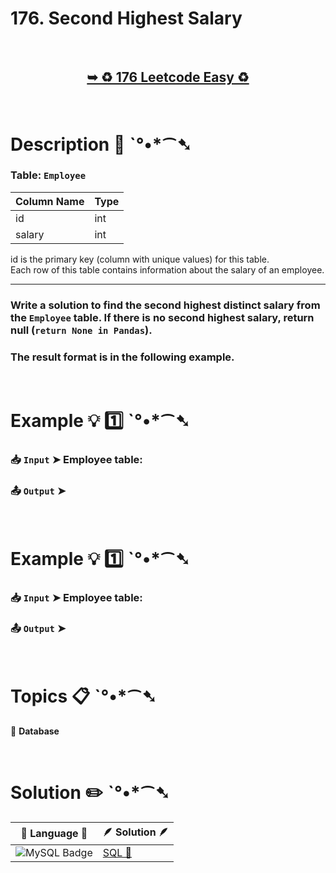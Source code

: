 # 176. Second Highest Salary

</br>

<h2 align="center"> 

<a href="https://leetcode.com/problems/second-highest-salary/description/?envType=study-plan-v2&envId=top-sql-50"><strong>➥ ♻️ 176 Leetcode Easy ♻️ </strong></a>
</h2>

</br>

# Description 📜 ˋ°•*⁀➷

### Table: `Employee`

| Column Name | Type |
|-------------|------|
| id          | int  |
| salary      | int  |

id is the primary key (column with unique values) for this table.</br>
Each row of this table contains information about the salary of an employee.

---

### Write a solution to find the second highest distinct salary from the `Employee` table. If there is no second highest salary, return null (`return None in Pandas`).

### The result format is in the following example.

</br>

# Example 💡 1️⃣ ˋ°•*⁀➷

  ### 📥 `Input`  ➤ Employee table:

  ### 📤 `Output`  ➤

</br>

# Example 💡 1️⃣ ˋ°•*⁀➷

  ### 📥 `Input`  ➤ Employee table:

  ### 📤 `Output`  ➤

</br>

# Topics 📋 ˋ°•*⁀➷

🔸 **Database**  </br>

</br>

# Solution ✏️ ˋ°•*⁀➷

| 📒 Language 📒  | 🪶 Solution 🪶 |
| ------------- | ------------- |
|  ![MySQL Badge](https://img.shields.io/badge/MySQL-4479A1?logo=mysql&logoColor=fff&style=for-the-badge)  | [SQL 🕍]() |